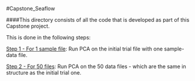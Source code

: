 #Capstone_Seaflow

####This directory consists of all the code that is developed as part of this Capstone project.

This is done in the following steps:

   [Step 1 - For 1 sample file](https://github.com/akhuia/Capstone_SeaFlow/tree/master/Code/Step%201%20-%20%20For%201%20sample%20file): 
      Run PCA on the initial trial file with one sample-data file.
   
   [Step 2 - For 50 files](https://github.com/akhuia/Capstone_SeaFlow/tree/master/Code/Step%202%20-%20For%2050%20files): Run PCA on the 50 data files - which are the same in structure as the initial trial one.  
   


